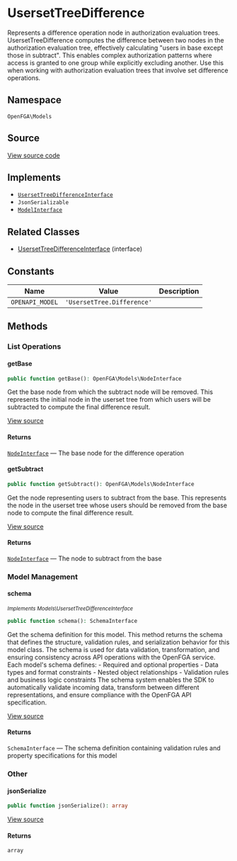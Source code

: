 # UsersetTreeDifference

Represents a difference operation node in authorization evaluation trees. UsersetTreeDifference computes the difference between two nodes in the authorization evaluation tree, effectively calculating &quot;users in base except those in subtract&quot;. This enables complex authorization patterns where access is granted to one group while explicitly excluding another. Use this when working with authorization evaluation trees that involve set difference operations.

## Namespace

`OpenFGA\Models`

## Source

[View source code](https://github.com/evansims/openfga-php/blob/main/src/Models/UsersetTreeDifference.php)

## Implements

* [`UsersetTreeDifferenceInterface`](UsersetTreeDifferenceInterface.md)
* `JsonSerializable`
* [`ModelInterface`](ModelInterface.md)

## Related Classes

* [UsersetTreeDifferenceInterface](Models/UsersetTreeDifferenceInterface.md) (interface)

## Constants

| Name            | Value                      | Description |
| --------------- | -------------------------- | ----------- |
| `OPENAPI_MODEL` | `'UsersetTree.Difference'` |             |

## Methods

### List Operations

#### getBase

```php
public function getBase(): OpenFGA\Models\NodeInterface

```

Get the base node from which the subtract node will be removed. This represents the initial node in the userset tree from which users will be subtracted to compute the final difference result.

[View source](https://github.com/evansims/openfga-php/blob/main/src/Models/UsersetTreeDifference.php#L56)

#### Returns

[`NodeInterface`](NodeInterface.md) — The base node for the difference operation

#### getSubtract

```php
public function getSubtract(): OpenFGA\Models\NodeInterface

```

Get the node representing users to subtract from the base. This represents the node in the userset tree whose users should be removed from the base node to compute the final difference result.

[View source](https://github.com/evansims/openfga-php/blob/main/src/Models/UsersetTreeDifference.php#L65)

#### Returns

[`NodeInterface`](NodeInterface.md) — The node to subtract from the base

### Model Management

#### schema

*<small>Implements Models\UsersetTreeDifferenceInterface</small>*

```php
public function schema(): SchemaInterface

```

Get the schema definition for this model. This method returns the schema that defines the structure, validation rules, and serialization behavior for this model class. The schema is used for data validation, transformation, and ensuring consistency across API operations with the OpenFGA service. Each model&#039;s schema defines: - Required and optional properties - Data types and format constraints - Nested object relationships - Validation rules and business logic constraints The schema system enables the SDK to automatically validate incoming data, transform between different representations, and ensure compliance with the OpenFGA API specification.

[View source](https://github.com/evansims/openfga-php/blob/main/src/Models/ModelInterface.php#L52)

#### Returns

`SchemaInterface` — The schema definition containing validation rules and property specifications for this model

### Other

#### jsonSerialize

```php
public function jsonSerialize(): array

```

[View source](https://github.com/evansims/openfga-php/blob/main/src/Models/UsersetTreeDifference.php#L74)

#### Returns

`array`
